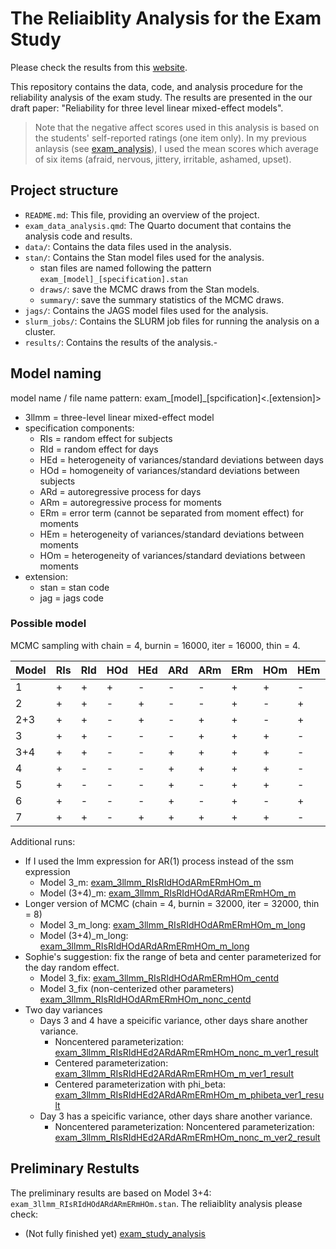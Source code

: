 # The Reliaiblity Analysis for the Exam Study

Please check the results from this [website](https://xup6y3ul6.github.io/exam_study_analysis/).

This repository contains the data, code, and analysis procedure for the reliability analysis of the exam study. The results are presented in the our draft paper: "Reliability for three level linear mixed-effect models".

> Note that the negative affect scores used in this analysis is based on the students' self-reported ratings (one item only). In my previous anlaysis (see [exam_analysis](https://github.com/xup6y3ul6/exam_analysis)), I used the mean scores which average of six items (afraid, nervous, jittery, irritable, ashamed, upset).

## Project structure

- `README.md`: This file, providing an overview of the project.
- `exam_data_analysis.qmd`: The Quarto document that contains the analysis code and results.
- `data/`: Contains the data files used in the analysis.
- `stan/`: Contains the Stan model files used for the analysis.
  - stan files are named following the pattern `exam_[model]_[specification].stan`
  - `draws/`: save the MCMC draws from the Stan models.
  - `summary/`: save the summary statistics of the MCMC draws.
- `jags/`: Contains the JAGS model files used for the analysis.
- `slurm_jobs/`: Contains the SLURM job files for running the analysis on a cluster.
- `results/`: Contains the results of the analysis.- 




## Model naming

model name / file name pattern: exam_[model]_[spcification]<.[extension]>

- 3llmm = three-level linear mixed-effect model
- specification components:
  - RIs = random effect for subjects
  - RId = random effect for days
  - HEd = heterogeneity of variances/standard deviations between days
  - HOd = homogeneity of variances/standard deviations between subjects
  - ARd = autoregressive process for days
  - ARm = autoregressive process for moments
  - ERm = error term (cannot be separated from moment effect) for moments
  - HEm = heterogeneity of variances/standard deviations between moments
  - HOm = heterogeneity of variances/standard deviations between moments
- extension:
  - stan = stan code
  - jag = jags code

### Possible model

MCMC sampling with chain = 4, burnin = 16000, iter = 16000, thin = 4.

 |Model|RIs|RId|HOd|HEd|ARd|ARm|ERm|HOm|HEm|Results                          |
|-----|---|---|---|---|---|---|---|---|---|----------------------------------|
|1    | + | + | + | - | - | - | + | + | - | [exam_3llmm_RIsRIdHOdERmHOm](results/exam_3llmm_RIsRIdHOdERmHOm_nonc_result.html)             |
|2    | + | + | - | + | - | - | + | - | + | [exam_3llmm_RIsRIdHEdERmHEm](results/exam_3llmm_RIsRIdHEdERmHEm_nonc_result.html)             |
| 2+3 | + | + | - | + | - | + | + | - | + | [exam_3llmm_RIsRIdHEdARmERmHEm](results/exam_3llmm_RIsRIdHEdARmERmHEm_nonc_result.html)       |
|3    | + | + | - | - | - | + | + | + | - | [exam_3llmm_RIsRIdHOdARmERmHOm](results/exam_3llmm_RIsRIdHOdARmERmHOm_nonc_result.html)       |
| 3+4 | + | + | - | - | + | + | + | + | - | [exam_3llmm_RIsRIdHOdARdARmERmHOm](results/exam_3llmm_RIsRIdHOdARdARmERmHOm_nonc_result.html) |
|4    | + | - | - | - | + | + | + | + | - | [exam_3llmm_RIsARdARmERmHOm](results/exam_3llmm_RIsARdARmERmHOm_nonc_result.html)             |
|5    | + | - | - | - | + | - | + | + | - | [exam_3llmm_RIsARdERmHOm](results/exam_3llmm_RIsARdERmHOm_nonc_result.html)                   |
|6    | + | - | - | - | + | - | + | - | + | [exam_3llmm_RIsARdERmHEm](results/exam_3llmm_RIsARdERmHEm_nonc_result.html)                   |
|7    | + | + | - | + | + | + | + | + | - | [exam_3llmm_RIsRIdHEdARdARmERmHOm](results/exam_3llmm_RIsRIdHEdARdARmERmHOm_nonc_m_result.html)                   |


Additional runs:

- If I used the lmm expression for AR(1) process instead of the ssm expression
  - Model 3_m: [exam_3llmm_RIsRIdHOdARmERmHOm_m](results/exam_3llmm_RIsRIdHOdARmERmHOm_nonc_m_result.html)
  - Model (3+4)_m: [exam_3llmm_RIsRIdHOdARdARmERmHOm_m](results/exam_3llmm_RIsRIdHOdARdARmERmHOm_nonc_m_result.html)
- Longer version of MCMC (chain = 4, burnin = 32000, iter = 32000, thin = 8)
  - Model 3_m_long: [exam_3llmm_RIsRIdHOdARmERmHOm_m_long](results/exam_3llmm_RIsRIdHOdARmERmHOm_nonc_m_long_result.html)
  - Model (3+4)_m_long: [exam_3llmm_RIsRIdHOdARdARmERmHOm_m_long](results/exam_3llmm_RIsRIdHOdARdARmERmHOm_nonc_m_long_result.html)
- Sophie's suggestion: fix the range of beta and center parameterized for the day random effect.
  - Model 3_fix: [exam_3llmm_RIsRIdHOdARmERmHOm_centd](results/exam_3llmm_RIsRIdHOdARmERmHOm_centd_result.html)
  - Model 3_fix (non-centerized other parameters) [exam_3llmm_RIsRIdHOdARmERmHOm_nonc_centd](results/exam_3llmm_RIsRIdHOdARmERmHOm_nonc_centd_result.html)
- Two day variances
  - Days 3 and 4 have a speicific variance, other days share another variance.
    - Noncentered parameterization: [exam_3llmm_RIsRIdHEd2ARdARmERmHOm_nonc_m_ver1_result](results/exam_3llmm_RIsRIdHEd2ARdARmERmHOm_nonc_m_ver1_result.html)
    - Centered parameterization: [exam_3llmm_RIsRIdHEd2ARdARmERmHOm_m_ver1_result](results/exam_3llmm_RIsRIdHEd2ARdARmERmHOm_m_ver1_result.html)
    - Centered parameterization with phi_beta: [exam_3llmm_RIsRIdHEd2ARdARmERmHOm_m_phibeta_ver1_result](results/exam_3llmm_RIsRIdHEd2ARdARmERmHOm_m_phibeta_ver1_result.html)
  - Day 3 has a speicific variance, other days share another variance.
    - Noncentered parameterization: Noncentered parameterization: [exam_3llmm_RIsRIdHEd2ARdARmERmHOm_nonc_m_ver2_result](results/exam_3llmm_RIsRIdHEd2ARdARmERmHOm_nonc_m_ver2_result.html)


## Preliminary Restults

The preliminary results are based on Model 3+4: `exam_3llmm_RIsRIdHOdARdARmERmHOm.stan`. The reliaiblity analysis please check:

- (Not fully finished yet) [exam_study_analysis](results/exam_study_analysis.html)

